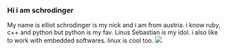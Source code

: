 ### Hi i am schrodinger
My name is elliot schrodinger is my nick and i am from austria. i know ruby, c++ and python but python is my fav.
Linus Sebastian is my idol. i also like to work with embedded softwares. linux is cool too.
![](https://encrypted-tbn0.gstatic.com/images?q=tbn:ANd9GcRUHtoEe8v83DjJEftWT75D0562lepjwOlXUQ&usqp=CAU)
